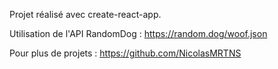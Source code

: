 Projet réalisé avec create-react-app.

Utilisation de l'API RandomDog : https://random.dog/woof.json

Pour plus de projets : https://github.com/NicolasMRTNS
